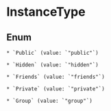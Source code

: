 
# InstanceType

## Enum


    * `Public` (value: `"public"`)

    * `Hidden` (value: `"hidden"`)

    * `Friends` (value: `"friends"`)

    * `Private` (value: `"private"`)

    * `Group` (value: `"group"`)



